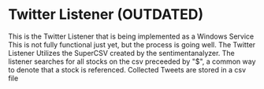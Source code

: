 # Twitter Listener (OUTDATED)

This is the Twitter Listener that is being implemented as a Windows Service
This is not fully functional just yet, but the process is going well.
The Twitter Listener Utilizes the SuperCSV created by the sentimentanalyzer. 
The listener searches for all stocks on the csv preceeded by "$", a common way to denote that a stock is referenced.
Collected Tweets are stored in a csv file
